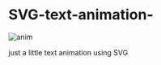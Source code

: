 # SVG-text-animation-

![anim](https://user-images.githubusercontent.com/10978947/53299518-a68d1300-383b-11e9-8eab-0df9a654b0b5.gif)

just a little text animation using SVG
